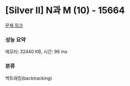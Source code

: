 # [Silver II] N과 M (10) - 15664 

[문제 링크](https://www.acmicpc.net/problem/15664) 

### 성능 요약

메모리: 32440 KB, 시간: 96 ms

### 분류

백트래킹(backtracking)

